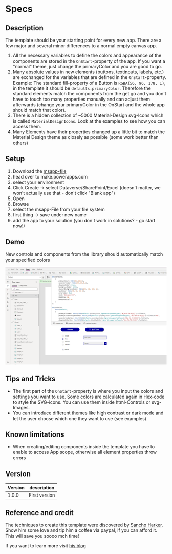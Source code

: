 # Specs

## Description

The template should be your starting point for every new app. There are a few major and several minor differences to a normal empty canvas app.

1. All the necessary variables to define the colors and appearance of the components are stored in the `OnStart`-property of the app.
If you want a "normal" theme, just change the primaryColor and you are good to go.
2. Many absolute values in new elements (buttons, textinputs, labels, etc.) are exchanged for the variables that are defined in the `OnStart`-property. Example: The standard fill-property of a Button is `RGBA(56, 96, 178, 1)`, in the template it should be `defaults.primaryColor`. Therefore the standard elements match the components from the get go and you don't have to touch too many properties manually and can adjust them afterwards (change your primaryColor in the OnStart and the whole app should match that color).
3. There is a hidden collection of ~5000 Material-Design svg-Icons which is called `MaterialDesignIcons`. Look at the examples to see how you can access them.
4. Many Elements have their properties changed up a little bit to match the Material Design theme as closely as possible (some work better than others)

## Setup

1. Download the [msapp-file](../template/MaterialDesignTemplate.msapp)
2. head over to make.powerapps.com
3. select your environment
4. Click Create -> select Dataverse/SharePoint/Excel (doesn't matter, we won't actually use that - don't click "Blank app")
5. Open
6. Browse
7. select the msapp-File from your file system
8. first thing -> save under new name
9. add the app to your solution (you don't work in solutions? - go start now!)


## Demo
New controls and components from the library should automatically match your specified colors

![Template](../assets/template.png)



## Tips and Tricks

* The first part of the `OnStart`-property is where you input the colors and settings you want to use. Some colors are calculated again in Hex-code to style the SVG-icons. You can use them inside html-Controls or svg-Images.
* You can introduce different themes like high contrast or dark mode and let the user choose which one they want to use (see examples)

## Known limitations

* When creating/editing components inside the template you have to enable to access App scope, otherwise all element properties throw errors

## Version

| Version | description |
| --- | --- |
| 1.0.0 | First version |

## Reference and credit

The techniques to create this template were discovered by [Sancho Harker](https://twitter.com/iAm_ManCat). Show him some love and tip him a coffee via paypal, if you can afford it. This will save you soooo mch time!

If you want to learn more visit [his blog](https://www.iammancat.dev/2022/01/power-apps-branding-template-v3/)